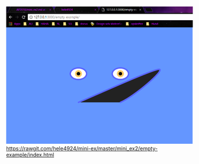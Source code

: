 ![alt text](mini_ex2.PNG "blue man") 
https://rawgit.com/hele4924/mini-ex/master/mini_ex2/empty-example/index.html
